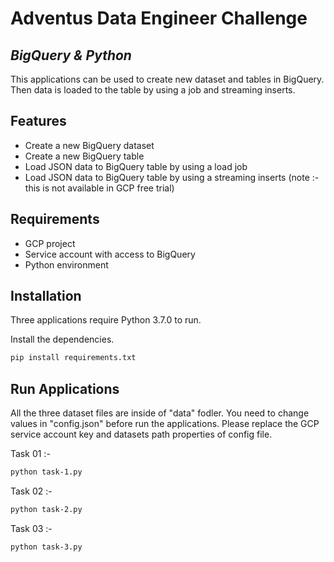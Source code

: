 # Adventus Data Engineer Challenge
## _BigQuery & Python_

This applications can be used to create new dataset and tables in BigQuery. Then data is loaded to the table by using a job and streaming inserts. 

## Features

- Create a new BigQuery dataset
- Create a new BigQuery table
- Load JSON data to BigQuery table by using a load job
- Load JSON data to BigQuery table by using a streaming inserts (note :- this is not available in GCP free trial)

## Requirements

- GCP project
- Service account with access to BigQuery 
- Python environment


## Installation

Three applications require Python 3.7.0 to run.

Install the dependencies.

```sh
pip install requirements.txt
```

## Run Applications

All the three dataset files are inside of "data" fodler. You need to change values in "config.json" before run the applications. Please replace the GCP service account key and  datasets path properties of config file. 

Task 01 :- 

```sh
python task-1.py
```

Task 02 :- 

```sh
python task-2.py
```

Task 03 :- 

```sh
python task-3.py
```

